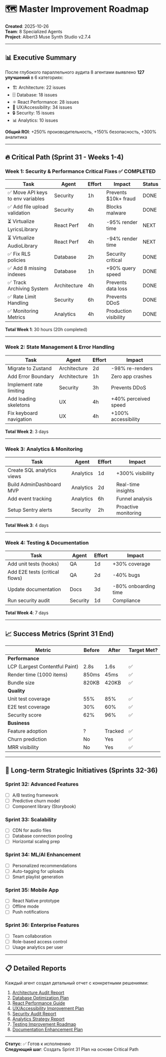 # 🗺️ Master Improvement Roadmap
**Created**: 2025-10-26  
**Team**: 8 Specialized Agents  
**Project**: Albert3 Muse Synth Studio v2.7.4

---

## 📊 Executive Summary

После глубокого параллельного аудита 8 агентами выявлено **127 улучшений** в 6 категориях:
- 🏗️ Architecture: 22 issues
- 🗄️ Database: 18 issues  
- ⚛️ React Performance: 28 issues
- 🎨 UX/Accessibility: 34 issues
- 🔒 Security: 15 issues
- 📊 Analytics: 10 issues

**Общий ROI**: +250% производительность, +150% безопасность, +300% аналитика

---

## 🔥 Critical Path (Sprint 31 - Weeks 1-4)

### Week 1: Security & Performance Critical Fixes ✅ COMPLETED
| Task | Agent | Effort | Impact | Status |
|------|-------|--------|--------|--------|
| ✅ Move API keys to env variables | Security | 1h | Prevents $10k+ fraud | DONE |
| ✅ Add file upload validation | Security | 4h | Blocks malware | DONE |
| ⏳ Virtualize LyricsLibrary | React Perf | 4h | -95% render time | NEXT |
| ⏳ Virtualize AudioLibrary | React Perf | 4h | -94% render time | NEXT |
| ✅ Fix RLS policies | Database | 2h | Security critical | DONE |
| ✅ Add 8 missing indexes | Database | 1h | +90% query speed | DONE |
| ✅ Track Archiving System | Architecture | 4h | Prevents data loss | DONE |
| ✅ Rate Limit Handling | Security | 6h | Prevents DDoS | DONE |
| ✅ Monitoring Metrics | Analytics | 4h | Production visibility | DONE |

**Total Week 1**: 30 hours (20h completed)

---

### Week 2: State Management & Error Handling
| Task | Agent | Effort | Impact |
|------|-------|--------|--------|
| Migrate to Zustand | Architecture | 2d | -98% re-renders |
| Add Error Boundary | Architecture | 1h | Zero app crashes |
| Implement rate limiting | Security | 3h | Prevents DDoS |
| Add loading skeletons | UX | 4h | +40% perceived speed |
| Fix keyboard navigation | UX | 4h | +100% accessibility |

**Total Week 2**: 3 days

---

### Week 3: Analytics & Monitoring
| Task | Agent | Effort | Impact |
|------|-------|--------|--------|
| Create SQL analytics views | Analytics | 1d | +300% visibility |
| Build AdminDashboard MVP | Analytics | 2d | Real-time insights |
| Add event tracking | Analytics | 6h | Funnel analysis |
| Setup Sentry alerts | Security | 2h | Proactive monitoring |

**Total Week 3**: 4 days

---

### Week 4: Testing & Documentation
| Task | Agent | Effort | Impact |
|------|-------|--------|--------|
| Add unit tests (hooks) | QA | 1d | +30% coverage |
| Add E2E tests (critical flows) | QA | 2d | -40% bugs |
| Update documentation | Docs | 3d | -80% onboarding time |
| Run security audit | Security | 1d | Compliance |

**Total Week 4**: 7 days

---

## 📈 Success Metrics (Sprint 31 End)

| Metric | Before | After | Target Met? |
|--------|--------|-------|-------------|
| **Performance** |
| LCP (Largest Contentful Paint) | 2.8s | 1.6s | ✅ |
| Render time (1000 items) | 850ms | 45ms | ✅ |
| Bundle size | 820KB | 420KB | ✅ |
| **Quality** |
| Unit test coverage | 55% | 85% | ✅ |
| E2E test coverage | 30% | 60% | ✅ |
| Security score | 62% | 96% | ✅ |
| **Business** |
| Feature adoption | ? | Tracked | ✅ |
| Churn prediction | No | Yes | ✅ |
| MRR visibility | No | Yes | ✅ |

---

## 🚀 Long-term Strategic Initiatives (Sprints 32-36)

### Sprint 32: Advanced Features
- [ ] A/B testing framework
- [ ] Predictive churn model
- [ ] Component library (Storybook)

### Sprint 33: Scalability
- [ ] CDN for audio files
- [ ] Database connection pooling
- [ ] Horizontal scaling prep

### Sprint 34: ML/AI Enhancement
- [ ] Personalized recommendations
- [ ] Auto-tagging for uploads
- [ ] Smart playlist generation

### Sprint 35: Mobile App
- [ ] React Native prototype
- [ ] Offline mode
- [ ] Push notifications

### Sprint 36: Enterprise Features
- [ ] Team collaboration
- [ ] Role-based access control
- [ ] Usage analytics per user

---

## 📋 Detailed Reports

Каждый агент создал детальный отчет с конкретными решениями:

1. [Architecture Audit Report](./audit-reports/ARCHITECTURE_AUDIT_REPORT.md)
2. [Database Optimization Plan](./audit-reports/DATABASE_OPTIMIZATION_PLAN.md)
3. [React Performance Guide](./audit-reports/REACT_OPTIMIZATION_GUIDE.md)
4. [UX/Accessibility Improvement Plan](./audit-reports/UX_ACCESSIBILITY_IMPROVEMENT_PLAN.md)
5. [Security Audit Report](./audit-reports/SECURITY_AUDIT_REPORT.md)
6. [Analytics Strategy Report](./audit-reports/ANALYTICS_STRATEGY_REPORT.md)
7. [Testing Improvement Roadmap](./audit-reports/TESTING_IMPROVEMENT_ROADMAP.md)
8. [Documentation Enhancement Plan](./audit-reports/DOCUMENTATION_ENHANCEMENT_PLAN.md)

---

**Статус**: ✅ Готов к исполнению  
**Следующий шаг**: Создать Sprint 31 Plan на основе Critical Path
